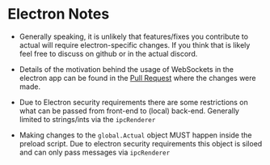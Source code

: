 # Electron Notes

* Generally speaking, it is unlikely that features/fixes you contribute to actual will require electron-specific changes. If you think that is likely feel free to discuss on github or in the actual discord.

* Details of the motivation behind the usage of WebSockets in the electron app can be found in the [Pull Request](https://github.com/actualbudget/actual/pull/1003) where the changes were made.

* Due to Electron security requirements there are some restrictions on what can be passed from front-end to (local) back-end. Generally limited to strings/ints via the `ipcRenderer`

* Making changes to the `global.Actual` object MUST happen inside the preload script. Due to electron security requirements this object is siloed and can only pass messages via `ipcRenderer`

